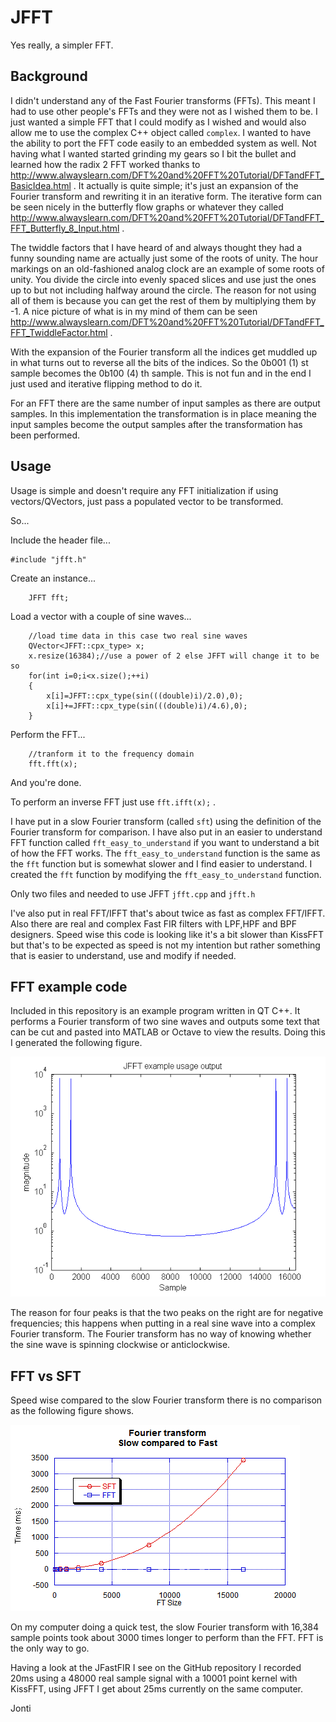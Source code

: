 # JFFT
Yes really, a simpler FFT.

## Background

I didn't understand any of the Fast Fourier transforms (FFTs). This meant I had to use other people's FFTs and they were not as I wished them to be. I just wanted a simple FFT that I could modify as I wished and would also allow me to use the complex C++ object called `complex`. I wanted to have the ability to port the FFT code easily to an embedded system as well. Not having what I wanted started grinding my gears so I bit the bullet and learned how the radix 2 FFT worked thanks to http://www.alwayslearn.com/DFT%20and%20FFT%20Tutorial/DFTandFFT_BasicIdea.html . It actually is quite simple; it's just an expansion of the Fourier transform and rewriting it in an iterative form. The iterative form can be seen nicely in the butterfly flow graphs or whatever they called http://www.alwayslearn.com/DFT%20and%20FFT%20Tutorial/DFTandFFT_FFT_Butterfly_8_Input.html .

The twiddle factors that I have heard of and always thought they had a funny sounding name are actually just some of the roots of unity. The hour markings on an old-fashioned analog clock are an example of some roots of unity. You divide the circle into evenly spaced slices and use just the ones up to but not including halfway around the circle. The reason for not using all of them is because you can get the rest of them by multiplying them by -1. A nice picture of what is in my mind of them can be seen http://www.alwayslearn.com/DFT%20and%20FFT%20Tutorial/DFTandFFT_FFT_TwiddleFactor.html .

With the expansion of the Fourier transform all the indices get muddled up in what turns out to reverse all the bits of the indices. So the 0b001 (1) st sample becomes the 0b100 (4) th sample. This is not fun and in the end I just used and iterative flipping method to do it.

For an FFT there are the same number of input samples as there are output samples. In this implementation the transformation is in place meaning the input samples become the output samples after the transformation has been performed.

## Usage

Usage is simple and doesn't require any FFT initialization if using vectors/QVectors, just pass a populated vector to be transformed.

So...

Include the header file...

```
#include "jfft.h"
```

Create an instance...

```
    JFFT fft;
```

Load a vector with a couple of sine waves... 

```
    //load time data in this case two real sine waves
    QVector<JFFT::cpx_type> x;
    x.resize(16384);//use a power of 2 else JFFT will change it to be so
    for(int i=0;i<x.size();++i)
    {
        x[i]=JFFT::cpx_type(sin(((double)i)/2.0),0);
        x[i]+=JFFT::cpx_type(sin(((double)i)/4.6),0);
    }
```

Perform the FFT...

```
    //tranform it to the frequency domain
    fft.fft(x);
```

And you're done.

To perform an inverse FFT just use `fft.ifft(x);` .

I have put in a slow Fourier transform (called `sft`) using the definition of the Fourier transform for comparison. I have also put in an easier to understand FFT function called `fft_easy_to_understand` if you want to understand a bit of how the FFT works. The `fft_easy_to_understand` function is the same as the `fft` function but is somewhat slower and I find easier to understand. I created the `fft` function by modifying the `fft_easy_to_understand` function.

Only two files and needed to use JFFT `jfft.cpp` and `jfft.h`

I've also put in real FFT/IFFT that's about twice as fast as complex FFT/IFFT. Also there are real and complex Fast FIR filters with LPF,HPF and BPF designers. Speed wise this code is looking like it's a bit slower than KissFFT but that's to be expected as speed is not my intention but rather something that is easier to understand, use and modify if needed.

## FFT example code

Included in this repository is an example program written in QT C++. It performs a Fourier transform of two sine waves and outputs some text that can be cut and pasted into MATLAB or Octave to view the results. Doing this I generated the following figure.

![](demo_result.png)

The reason for four peaks is that the two peaks on the right are for negative frequencies; this happens when putting in a real sine wave into a complex Fourier transform. The Fourier transform has no way of knowing whether the sine wave is spinning clockwise or anticlockwise.

## FFT vs SFT

Speed wise compared to the slow Fourier transform there is no comparison as the following figure shows.

![](sft_fft_diff.png)

On my computer doing a quick test, the slow Fourier transform with 16,384 sample points took about 3000 times longer to perform than the FFT. FFT is the only way to go.

Having a look at the JFastFIR I see on the GitHub repository I recorded 20ms using a 48000 real sample signal with a 10001 point kernel with KissFFT, using JFFT I get about 25ms currently on the same computer.

Jonti


